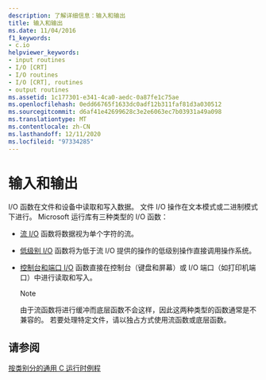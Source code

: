 ```yaml
---
description: 了解详细信息：输入和输出
title: 输入和输出
ms.date: 11/04/2016
f1_keywords:
- c.io
helpviewer_keywords:
- input routines
- I/O [CRT]
- I/O routines
- I/O [CRT], routines
- output routines
ms.assetid: 1c177301-e341-4ca0-aedc-0a87fe1c75ae
ms.openlocfilehash: 0edd66765f1633dc0adf12b311faf81d3a030512
ms.sourcegitcommit: d6af41e42699628c3e2e6063ec7b03931a49a098
ms.translationtype: MT
ms.contentlocale: zh-CN
ms.lasthandoff: 12/11/2020
ms.locfileid: "97334285"
---
```

# <a name="input-and-output"></a>输入和输出

I/O 函数在文件和设备中读取和写入数据。 文件 I/O 操作在文本模式或二进制模式下进行。 Microsoft 运行库有三种类型的 I/O 函数：

- [流 I/O](../c-runtime-library/stream-i-o.md) 函数将数据视为单个字符的流。

- [低级别 I/O](../c-runtime-library/low-level-i-o.md) 函数将为低于流 I/O 提供的操作的低级别操作直接调用操作系统。

- [控制台和端口 I/O](../c-runtime-library/console-and-port-i-o.md) 函数直接在控制台（键盘和屏幕）或 I/O 端口（如打印机端口）中进行读取和写入。

   > [!NOTE]
   > 由于流函数将进行缓冲而底层函数不会这样，因此这两种类型的函数通常是不兼容的。 若要处理特定文件，请以独占方式使用流函数或底层函数。

## <a name="see-also"></a>请参阅

[按类别分的通用 C 运行时例程](../c-runtime-library/run-time-routines-by-category.md)<br/>
